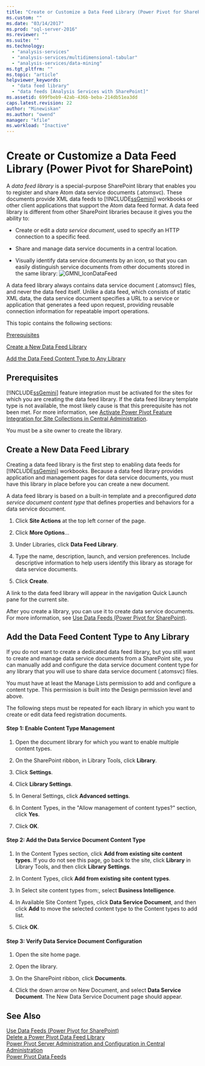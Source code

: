 ```yaml
---
title: "Create or Customize a Data Feed Library (Power Pivot for SharePoint) | Microsoft Docs"
ms.custom: ""
ms.date: "03/14/2017"
ms.prod: "sql-server-2016"
ms.reviewer: ""
ms.suite: ""
ms.technology: 
  - "analysis-services"
  - "analysis-services/multidimensional-tabular"
  - "analysis-services/data-mining"
ms.tgt_pltfrm: ""
ms.topic: "article"
helpviewer_keywords: 
  - "data feed library"
  - "data feeds [Analysis Services with SharePoint]"
ms.assetid: 699fbeb9-42ab-436b-beba-214db51ea3dd
caps.latest.revision: 22
author: "Minewiskan"
ms.author: "owend"
manager: "kfile"
ms.workload: "Inactive"
---
```

# Create or Customize a Data Feed Library (Power Pivot for SharePoint)
  A *data feed library* is a special-purpose SharePoint library that enables you to register and share Atom data service documents (.atomsvc). These documents provide XML data feeds to [!INCLUDE[ssGemini](../../includes/ssgemini-md.md)] workbooks or other client applications that support the Atom data feed format. A data feed library is different from other SharePoint libraries because it gives you the ability to:  
  
-   Create or edit a *data service document*, used to specify an HTTP connection to a specific feed.  
  
-   Share and manage data service documents in a central location.  
  
-   Visually identify data service documents by an icon, so that you can easily distinguish service documents from other documents stored in the same library: ![GMNI_IconDataFeed](../../analysis-services/power-pivot-sharepoint/media/gmni-icondatafeed.gif "GMNI_IconDataFeed")  
  
 A data feed library always contains data service document (.atomsvc) files, and never the data feed itself. Unlike a data feed, which consists of static XML data, the data service document specifies a URL to a service or application that generates a feed upon request, providing reusable connection information for repeatable import operations.  
  
 This topic contains the following sections:  
  
 [Prerequisites](#prereq)  
  
 [Create a New Data Feed Library](#createlib)  
  
 [Add the Data Feed Content Type to Any Library](#addtolib)  
  
##  <a name="prereq"></a> Prerequisites  
 [!INCLUDE[ssGemini](../../includes/ssgemini-md.md)] feature integration must be activated for the sites for which you are creating the data feed library. If the data feed library template type is not available, the most likely cause is that this prerequisite has not been met. For more information, see [Activate Power Pivot Feature Integration for Site Collections in Central Administration](../../analysis-services/power-pivot-sharepoint/activate-power-pivot-integration-for-site-collections-in-ca.md).  
  
 You must be a site owner to create the library.  
  
##  <a name="createlib"></a> Create a New Data Feed Library  
 Creating a data feed library is the first step to enabling data feeds for [!INCLUDE[ssGemini](../../includes/ssgemini-md.md)] workbooks. Because a data feed library provides application and management pages for data service documents, you must have this library in place before you can create a new document.  
  
 A data feed library is based on a built-in template and a preconfigured *data service document content type* that defines properties and behaviors for a data service document.  
  
1.  Click **Site Actions** at the top left corner of the page.  
  
2.  Click **More Options**…  
  
3.  Under Libraries, click **Data Feed Library**.  
  
4.  Type the name, description, launch, and version preferences. Include descriptive information to help users identify this library as storage for data service documents.  
  
5.  Click **Create**.  
  
 A link to the data feed library will appear in the navigation Quick Launch pane for the current site.  
  
 After you create a library, you can use it to create data service documents. For more information, see [Use Data Feeds &#40;Power Pivot for SharePoint&#41;](../../analysis-services/power-pivot-sharepoint/use-data-feeds-power-pivot-for-sharepoint.md).  
  
##  <a name="addtolib"></a> Add the Data Feed Content Type to Any Library  
 If you do not want to create a dedicated data feed library, but you still want to create and manage data service documents from a SharePoint site, you can manually add and configure the data service document content type for any library that you will use to share data service document (.atomsvc) files.  
  
 You must have at least the Manage Lists permission to add and configure a content type. This permission is built into the Design permission level and above.  
  
 The following steps must be repeated for each library in which you want to create or edit data feed registration documents.  
  
#### Step 1: Enable Content Type Management  
  
1.  Open the document library for which you want to enable multiple content types.  
  
2.  On the SharePoint ribbon, in Library Tools, click **Library**.  
  
3.  Click **Settings**.  
  
4.  Click **Library Settings**.  
  
5.  In General Settings, click **Advanced settings**.  
  
6.  In Content Types, in the "Allow management of content types?" section, click **Yes**.  
  
7.  Click **OK**.  
  
#### Step 2: Add the Data Service Document Content Type  
  
1.  In the Content Types section, click **Add from existing site content types**. If you do not see this page, go back to the site, click **Library** in Library Tools, and then click **Library Settings**.  
  
2.  In Content Types, click **Add from existing site content types**.  
  
3.  In Select site content types from:, select **Business Intelligence**.  
  
4.  In Available Site Content Types, click **Data Service Document**, and then click **Add** to move the selected content type to the Content types to add list.  
  
5.  Click **OK**.  
  
#### Step 3: Verify Data Service Document Configuration  
  
1.  Open the site home page.  
  
2.  Open the library.  
  
3.  On the SharePoint ribbon, click **Documents**.  
  
4.  Click the down arrow on New Document, and select **Data Service Document**. The New Data Service Document page should appear.  
  
## See Also  
 [Use Data Feeds &#40;Power Pivot for SharePoint&#41;](../../analysis-services/power-pivot-sharepoint/use-data-feeds-power-pivot-for-sharepoint.md)   
 [Delete a Power Pivot Data Feed Library](../../analysis-services/power-pivot-sharepoint/delete-a-power-pivot-data-feed-library.md)   
 [Power Pivot Server Administration and Configuration in Central Administration](../../analysis-services/power-pivot-sharepoint/power-pivot-server-administration-and-configuration-in-central-administration.md)   
 [Power Pivot Data Feeds](../../analysis-services/power-pivot-sharepoint/power-pivot-data-feeds.md)  
  
  
